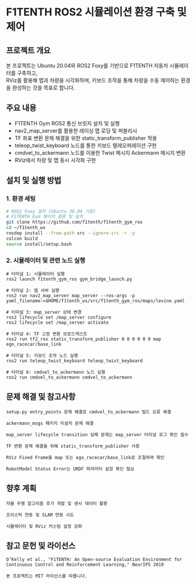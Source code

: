 # F1TENTH ROS2 시뮬레이션 환경 구축 및 제어

## 프로젝트 개요
본 프로젝트는 Ubuntu 20.04와 ROS2 Foxy를 기반으로 F1TENTH 자동차 시뮬레이터를 구축하고,  
RViz를 활용해 맵과 차량을 시각화하며, 키보드 조작을 통해 차량을 수동 제어하는 환경을 완성하는 것을 목표로 합니다.

## 주요 내용
- F1TENTH Gym ROS2 통신 브릿지 설치 및 실행  
- nav2_map_server를 활용한 레이싱 맵 로딩 및 퍼블리시  
- TF 좌표 변환 문제 해결을 위한 static_transform_publisher 적용  
- teleop_twist_keyboard 노드를 통한 키보드 텔레오퍼레이션 구현  
- cmdvel_to_ackermann 노드를 이용한 Twist 메시지 Ackermann 메시지 변환  
- RViz에서 차량 및 맵 동시 시각화 구현

## 설치 및 실행 방법

### 1. 환경 세팅

```bash
# ROS2 Foxy 설치 (Ubuntu 20.04 기준)
# F1TENTH Gym 패키지 클론 및 설치
git clone https://github.com/f1tenth/f1tenth_gym_ros
cd ~/f1tenth_ws
rosdep install --from-path src --ignore-src -r -y
colcon build
source install/setup.bash
```


### 2. 시뮬레이터 및 관련 노드 실행
```
# 터미널 1: 시뮬레이터 실행
ros2 launch f1tenth_gym_ros gym_bridge_launch.py

# 터미널 2: 맵 서버 실행
ros2 run nav2_map_server map_server --ros-args -p yaml_filename:=$HOME/f1tenth_ws/src/f1tenth_gym_ros/maps/levine.yaml

# 터미널 3: map_server 상태 변경
ros2 lifecycle set /map_server configure
ros2 lifecycle set /map_server activate

# 터미널 4: TF 고정 변환 브로드캐스트
ros2 run tf2_ros static_transform_publisher 0 0 0 0 0 0 map ego_racecar/base_link

# 터미널 5: 키보드 조작 노드 실행
ros2 run teleop_twist_keyboard teleop_twist_keyboard

# 터미널 6: cmdvel_to_ackermann 노드 실행
ros2 run cmdvel_to_ackermann cmdvel_to_ackermann
```

## 문제 해결 및 참고사항

    setup.py entry_points 문제 해결로 cmdvel_to_ackermann 빌드 오류 해결

    ackermann_msgs 패키지 미설치 문제 해결

    map_server lifecycle transition 실패 문제는 map_server 터미널 로그 확인 필수

    TF 변환 문제 해결을 위해 static_transform_publisher 사용

    RViz Fixed Frame을 map 또는 ego_racecar/base_link로 조절하며 확인

    RobotModel Status Error는 URDF 파라미터 설정 확인 필요

## 향후 계획

    자율 주행 알고리즘 추가 개발 및 센서 데이터 활용

    조이스틱 연동 및 SLAM 연동 시도

    시뮬레이터 및 RViz 커스텀 설정 강화

## 참고 문헌 및 라이선스

    O’Kelly et al., "F1TENTH: An Open-source Evaluation Environment for Continuous Control and Reinforcement Learning," NeurIPS 2019

    본 프로젝트는 MIT 라이선스를 따릅니다.

